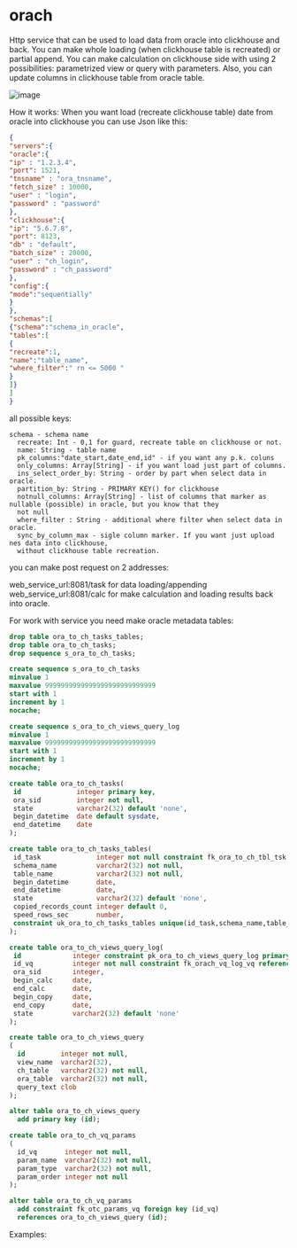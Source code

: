 # orach

Http service that can be used to load data from oracle into clickhouse and back.
You can make whole loading (when clickhouse table is recreated) or
partial append. You can make calculation on clickhouse side with using 2 possibilities: 
parametrized view or query with parameters.
Also, you can update columns in clickhouse table from oracle table.

<picture>
 <img alt="image" src="https://i.ibb.co/0q5yNDT/orach.png">
</picture>

How it works:
When you want load (recreate clickhouse table) date from oracle into clickhouse you can use Json like this:

```json
{
"servers":{
"oracle":{
"ip" : "1.2.3.4",
"port": 1521,
"tnsname" : "ora_tnsname",
"fetch_size" : 10000,
"user" : "login",
"password" : "password"
},
"clickhouse":{
"ip": "5.6.7.8",
"port": 8123,
"db" : "default",
"batch_size" : 20000,
"user" : "ch_login",
"password" : "ch_password"
},
"config":{
"mode":"sequentially"
}
},
"schemas":[
{"schema":"schema_in_oracle",
"tables":[
{
"recreate":1,
"name":"table_name",
"where_filter":" rn <= 5000 "
}
]}
]
}
```

all possible keys:

```
schema - schema name
  recreate: Int - 0,1 for guard, recreate table on clickhouse or not.
  name: String - table name
  pk_columns:"date_start,date_end,id" - if you want any p.k. coluns
  only_columns: Array[String] - if you want load just part of columns.
  ins_select_order_by: String - order by part when select data in oracle.
  partition_by: String - PRIMARY KEY() for clickhouse
  notnull_columns: Array[String] - list of columns that marker as nullable (possible) in oracle, but you know that they
  not null
  where_filter : String - additional where filter when select data in oracle.
  sync_by_column_max - sigle column marker. If you want just upload nes data into clickhouse, 
  without clickhouse table recreation. 
```

you can make post request on 2 addresses:

web_service_url:8081/task for data loading/appending</br>
web_service_url:8081/calc for make calculation and loading results back into oracle. 

For work with service you need make oracle metadata tables:

```  sql
drop table ora_to_ch_tasks_tables;
drop table ora_to_ch_tasks;
drop sequence s_ora_to_ch_tasks;

create sequence s_ora_to_ch_tasks
minvalue 1
maxvalue 9999999999999999999999999999
start with 1
increment by 1
nocache;

create sequence s_ora_to_ch_views_query_log
minvalue 1
maxvalue 9999999999999999999999999999
start with 1
increment by 1
nocache;

create table ora_to_ch_tasks(
 id              integer primary key,
 ora_sid         integer not null,
 state           varchar2(32) default 'none',
 begin_datetime  date default sysdate,
 end_datetime    date
);

create table ora_to_ch_tasks_tables(
 id_task              integer not null constraint fk_ora_to_ch_tbl_tsk references ora_to_ch_tasks(id) on delete cascade,
 schema_name          varchar2(32) not null,
 table_name           varchar2(32) not null,
 begin_datetime       date,
 end_datetime         date,
 state                varchar2(32) default 'none',
 copied_records_count integer default 0,
 speed_rows_sec       number,
 constraint uk_ora_to_ch_tasks_tables unique(id_task,schema_name,table_name)
);

create table ora_to_ch_views_query_log(
 id             integer constraint pk_ora_to_ch_views_query_log primary key,
 id_vq          integer not null constraint fk_orach_vq_log_vq references ora_to_ch_views_query(id) on delete cascade,
 ora_sid        integer,
 begin_calc     date,
 end_calc       date,
 begin_copy     date,
 end_copy       date,
 state          varchar2(32) default 'none'
);

create table ora_to_ch_views_query
(
  id         integer not null,
  view_name  varchar2(32),
  ch_table   varchar2(32) not null,
  ora_table  varchar2(32) not null,
  query_text clob
);

alter table ora_to_ch_views_query
  add primary key (id);

create table ora_to_ch_vq_params
(
  id_vq       integer not null,
  param_name  varchar2(32) not null,
  param_type  varchar2(32) not null,
  param_order integer not null
);

alter table ora_to_ch_vq_params
  add constraint fk_otc_params_vq foreign key (id_vq)
  references ora_to_ch_views_query (id);
```

Examples:




